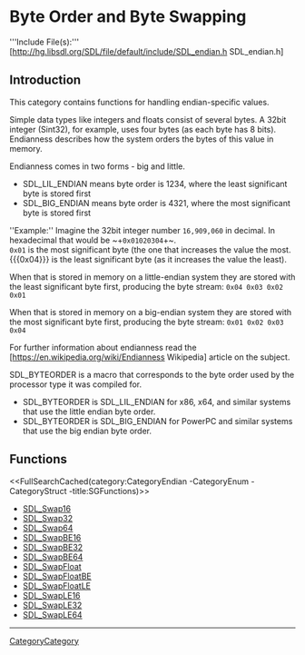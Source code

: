 
# Byte Order and Byte Swapping

'''Include File(s):'''  [http://hg.libsdl.org/SDL/file/default/include/SDL_endian.h SDL_endian.h]


## Introduction
This category contains functions for handling endian-specific values.

Simple data types like integers and floats consist of several bytes. A 32bit integer (Sint32), for example, uses four bytes (as each byte has 8 bits). Endianness describes how the system orders the bytes of this value in memory.

Endianness comes in two forms - big and little.
* SDL_LIL_ENDIAN means byte order is 1234, where the least significant byte is stored first
* SDL_BIG_ENDIAN means byte order is 4321, where the most significant byte is stored first


''Example:''  Imagine the 32bit integer number ```16,909,060``` in decimal.
 In hexadecimal that would be ~+```0x01020304```+~. <br/>
 ```0x01``` is the most significant byte (the one that increases the value the most.  {{{0x04}}} is the least significant byte (as it increases the value the least).<br/>

 When that is stored in memory on a little-endian system they are stored with the least significant byte first, producing the byte stream:
  ```0x04 0x03 0x02 0x01```<br/>

 When that is stored in memory on a big-endian system they are stored with the most significant byte first, producing the byte stream:
  ```0x01 0x02 0x03 0x04```<br/>

For further information about endianness read the [https://en.wikipedia.org/wiki/Endianness Wikipedia] article on the subject.

SDL_BYTEORDER is a macro that corresponds to the byte order used by the processor type it was compiled for.
* SDL_BYTEORDER is SDL_LIL_ENDIAN for x86, x64, and similar systems that use the little endian byte order.
* SDL_BYTEORDER is SDL_BIG_ENDIAN for PowerPC and similar systems that use the big endian byte order.


## Functions
<<FullSearchCached(category:CategoryEndian -CategoryEnum -CategoryStruct -title:SGFunctions)>>

<!-- BEGIN CATEGORY LIST -->
- [SDL_Swap16](SDL_Swap16)
- [SDL_Swap32](SDL_Swap32)
- [SDL_Swap64](SDL_Swap64)
- [SDL_SwapBE16](SDL_SwapBE16)
- [SDL_SwapBE32](SDL_SwapBE32)
- [SDL_SwapBE64](SDL_SwapBE64)
- [SDL_SwapFloat](SDL_SwapFloat)
- [SDL_SwapFloatBE](SDL_SwapFloatBE)
- [SDL_SwapFloatLE](SDL_SwapFloatLE)
- [SDL_SwapLE16](SDL_SwapLE16)
- [SDL_SwapLE32](SDL_SwapLE32)
- [SDL_SwapLE64](SDL_SwapLE64)
<!-- END CATEGORY LIST -->
----
[CategoryCategory](CategoryCategory)
